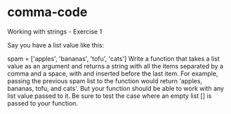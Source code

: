 # comma-code
Working with strings - Exercise 1

Say you have a list value like this:

spam = ['apples', 'bananas', 'tofu', 'cats']
Write a function that takes a list value as an argument and returns a string with all the items separated by a comma and a space, with and inserted before the last item. For example, passing the previous spam list to the function would return 'apples, bananas, tofu, and cats'. But your function should be able to work with any list value passed to it. Be sure to test the case where an empty list [] is passed to your function.

